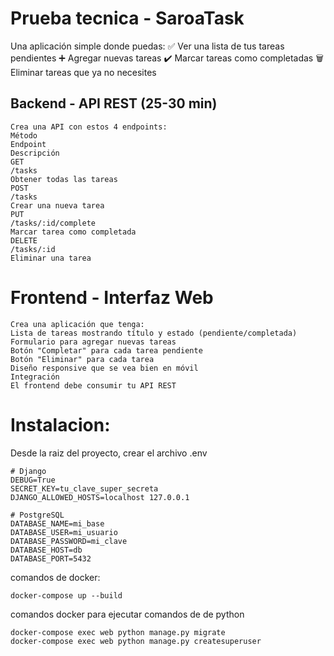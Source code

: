 # Prueba tecnica - SaroaTask

Una aplicación simple donde puedas:
✅ Ver una lista de tus tareas pendientes
➕ Agregar nuevas tareas
✔️ Marcar tareas como completadas
🗑️ Eliminar tareas que ya no necesites


## Backend - API REST (25-30 min)
```
Crea una API con estos 4 endpoints:
Método
Endpoint
Descripción
GET
/tasks
Obtener todas las tareas
POST
/tasks
Crear una nueva tarea
PUT
/tasks/:id/complete
Marcar tarea como completada
DELETE
/tasks/:id
Eliminar una tarea
```
# Frontend - Interfaz Web
```
Crea una aplicación que tenga:
Lista de tareas mostrando título y estado (pendiente/completada)
Formulario para agregar nuevas tareas
Botón "Completar" para cada tarea pendiente
Botón "Eliminar" para cada tarea
Diseño responsive que se vea bien en móvil
Integración 
El frontend debe consumir tu API REST
```


# Instalacion:
Desde la raiz del proyecto, crear el archivo
.env
```
# Django
DEBUG=True
SECRET_KEY=tu_clave_super_secreta
DJANGO_ALLOWED_HOSTS=localhost 127.0.0.1

# PostgreSQL
DATABASE_NAME=mi_base
DATABASE_USER=mi_usuario
DATABASE_PASSWORD=mi_clave
DATABASE_HOST=db
DATABASE_PORT=5432
```

comandos de docker:
```
docker-compose up --build
```

comandos docker para ejecutar comandos de de python
```
docker-compose exec web python manage.py migrate
docker-compose exec web python manage.py createsuperuser

```